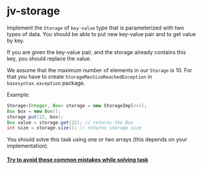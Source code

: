 # jv-storage

Implement the `Storage` of `key-value` type that is parameterized with two types of data. 
You should be able to put new key-value pair and to get value by key.

If you are given the key-value pair, and the storage already contains this key, you should replace the value.

We assume that the maximum number of elements in our `Storage` is 10. 
For that you have to create `StorageMaxSizeReachedException` in `basesyntax.exception` package.

Example:
```java
Storage<Integer, Box> storage = new StorageImpl<>(); 
Box box = new Box();
storage.put(22, box); 
Box value = storage.get(22); // returns the Box
int size = storage.size(); // returns storage size
```
You should solve this task using one or two arrays (this depends on your implementation).
#### [Try to avoid these common mistakes while solving task](https://mate-academy.github.io/jv-program-common-mistakes/java-core/generics/storage.html)
